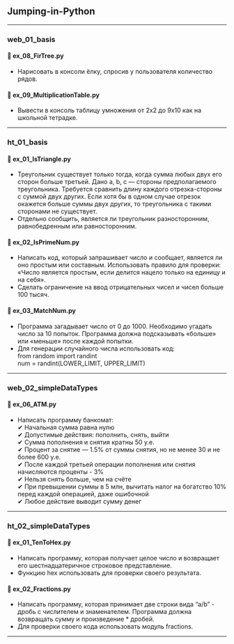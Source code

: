 ## Jumping-in-Python

---------------
### web_01_basis 
#### 📌 ex_08_FirTree.py
- Нарисовать в консоли ёлку, спросив у пользователя количество рядов.

#### 📌 ex_09_MultiplicationTable.py
- Вывести в консоль таблицу умножения от 2х2 до 9х10 как на школьной тетрадке.

---------------
### ht_01_basis
#### 📌 ex_01_IsTriangle.py
- Треугольник существует только тогда, когда сумма любых двух его сторон больше
третьей. Дано a, b, c — стороны предполагаемого треугольника. Требуется сравнить
длину каждого отрезка-стороны с суммой двух других. Если хотя бы в одном случае
отрезок окажется больше суммы двух других, то треугольника с такими сторонами не
существует.
- Отдельно сообщить, является ли треугольник разносторонним, равнобедренным или равносторонним.

#### 📌 ex_02_IsPrimeNum.py
- Написать код, который запрашивает число и сообщает, является ли оно простым или составным. Использовать правило для проверки: «Число является простым, если делится нацело только на единицу и на себя».
- Сделать ограничение на ввод отрицательных чисел и чисел больше 100 тысяч.

#### 📌 ex_03_MatchNum.py
- Программа загадывает число от 0 до 1000. Необходимо угадать число за 10 попыток.
Программа должна подсказывать «больше» или «меньше» после каждой попытки.
- Для генерации случайного числа использовать код:   
from random import randint   
num = randint(LOWER_LIMIT, UPPER_LIMIT)

--------------------
### web_02_simpleDataTypes
#### 📌 ex_06_ATM.py
- Написать программу банкомат:  
✔ Начальная сумма равна нулю  
✔ Допустимые действия: пополнить, снять, выйти  
✔ Сумма пополнения и снятия кратны 50 у.е.  
✔ Процент за снятие — 1.5% от суммы снятия, но не менее 30 и не более 600 у.е.  
✔ После каждой третьей операции пополнения или снятия начисляются проценты - 3%  
✔ Нельзя снять больше, чем на счёте  
✔ При превышении суммы в 5 млн, вычитать налог на богатство 10% перед каждой операцией, даже ошибочной    
✔ Любое действие выводит сумму денег

--------------------
### ht_02_simpleDataTypes
#### 📌 ex_01_TenToHex.py
- Написать программу, которая получает целое число и возвращает его шестнадцатеричное строковое представление. 
- Функцию hex использовать для проверки своего результата.
#### 📌 ex_02_Fractions.py
- Написать программу, которая принимает две строки вида “a/b” - дробь с числителем и знаменателем. Программа должна возвращать сумму и произведение * дробей. 
- Для проверки своего кода использовать модуль fractions.

--------------------
